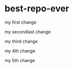 # best-repo-ever

my first change

my secondlast change

my third change

my 4th change

my 5th change